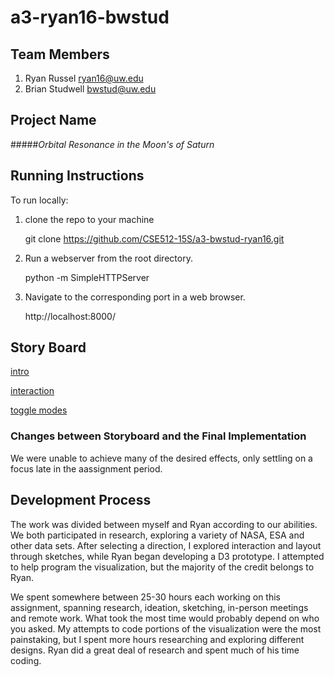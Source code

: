 a3-ryan16-bwstud
===============

## Team Members

1. Ryan Russel ryan16@uw.edu
2. Brian Studwell bwstud@uw.edu

## Project Name

#####_Orbital Resonance in the Moon's of Saturn_


## Running Instructions

To run locally:
1. clone the repo to your machine
    
    
    git clone https://github.com/CSE512-15S/a3-bwstud-ryan16.git

2. Run a webserver from the root directory.



    python -m SimpleHTTPServer

3. Navigate to the corresponding port in a web browser.


    http://localhost:8000/

## Story Board

[intro](https://www.dropbox.com/s/gaojikna2hvb37q/IMAG0272.jpg?dl=0)


[interaction](https://www.dropbox.com/s/vyqsgmw13x06ckt/IMAG0273.jpg?dl=0)

[toggle modes](https://www.dropbox.com/s/cfb0pmqgw3bz35w/IMAG0274.jpg?dl=0)


### Changes between Storyboard and the Final Implementation

We were unable to achieve many of the desired effects, only settling on a focus late in the aassignment period. 


## Development Process

The work was divided between myself and Ryan according to our abilities. We both participated in research, exploring a variety of NASA, ESA and other data sets. After selecting a direction, I explored interaction and layout through sketches, while Ryan began developing a D3 prototype. I attempted to help program the visualization, but the majority of the credit belongs to Ryan.

We spent somewhere between 25-30 hours each working on this assignment, spanning research, ideation, sketching, in-person meetings and remote work. What took the most time would probably depend on who you asked. My attempts to code portions of the visualization were the most painstaking, but I spent more hours researching and exploring different designs. Ryan did a great deal of research and spent much of his time coding.

